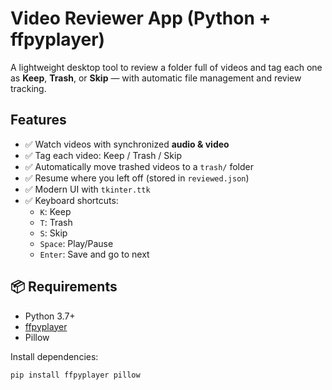 # Video Reviewer App (Python + ffpyplayer)

A lightweight desktop tool to review a folder full of videos and tag each one as **Keep**, **Trash**, or **Skip** — with automatic file management and review tracking.

## Features

- ✅ Watch videos with synchronized **audio & video**
- ✅ Tag each video: Keep / Trash / Skip
- ✅ Automatically move trashed videos to a `trash/` folder
- ✅ Resume where you left off (stored in `reviewed.json`)
- ✅ Modern UI with `tkinter.ttk`
- ✅ Keyboard shortcuts:
  - `K`: Keep
  - `T`: Trash
  - `S`: Skip
  - `Space`: Play/Pause
  - `Enter`: Save and go to next

## 📦 Requirements

- Python 3.7+
- [ffpyplayer](https://github.com/matham/ffpyplayer)
- Pillow

Install dependencies:
```bash
pip install ffpyplayer pillow
